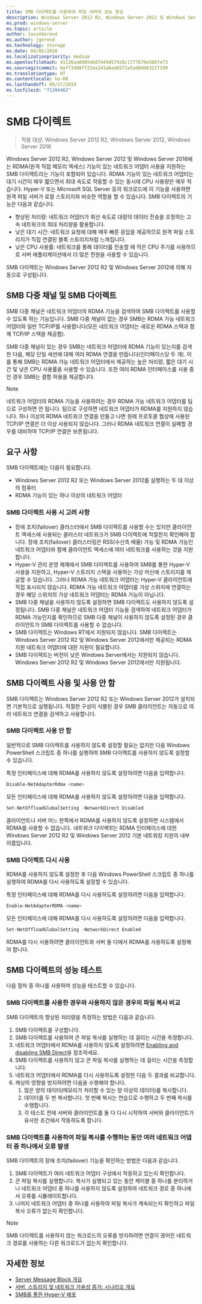```yaml
---
title: SMB 다이렉트를 사용하여 파일 서버의 성능 향상
description: Windows Server 2012 R2, Windows Server 2012 및 Windows Server 2016의 SMB 다이렉트 기능에 대해 설명합니다.
ms.prod: windows-server
ms.topic: article
author: JasonGerend
ms.author: jgerend
ms.technology: storage
ms.date: 04/05/2018
ms.localizationpriority: medium
ms.openlocfilehash: 41126aa0d054607449d57928c1777679e5087e73
ms.sourcegitcommit: 6aff3d88ff22ea141a6ea6572a5ad8dd6321f199
ms.translationtype: HT
ms.contentlocale: ko-KR
ms.lasthandoff: 09/27/2019
ms.locfileid: "71394462"
---
```

# <a name="smb-direct"></a>SMB 다이렉트

>적용 대상: Windows Server 2012 R2, Windows Server 2012, Windows Server 2016

Windows Server 2012 R2, Windows Server 2012 및 Windows Server 2016에는 RDMA(원격 직접 메모리 액세스) 기능이 있는 네트워크 어댑터 사용을 지원하는 SMB 다이렉트라는 기능이 포함되어 있습니다. RDMA 기능이 있는 네트워크 어댑터는 대기 시간이 매우 짧으면서 최대 속도로 작동할 수 있는 동시에 CPU 사용량은 매우 적습니다. Hyper-V 또는 Microsoft SQL Server 등의 워크로드에 이 기능을 사용하면 원격 파일 서버가 로컬 스토리지와 비슷한 역할을 할 수 있습니다. SMB 다이렉트의 기능은 다음과 같습니다.

- 향상된 처리량: 네트워크 어댑터가 회선 속도로 대량의 데이터 전송을 조정하는 고속 네트워크의 최대 처리량을 활용합니다.
- 낮은 대기 시간: 네트워크 요청에 대해 매우 빠른 응답을 제공하므로 원격 파일 스토리지가 직접 연결된 블록 스토리지처럼 느껴집니다.
- 낮은 CPU 사용률: 네트워크를 통해 데이터를 전송할 때 적은 CPU 주기를 사용하므로 서버 애플리케이션에서 더 많은 전원을 사용할 수 있습니다.

SMB 다이렉트는 Windows Server 2012 R2 및 Windows Server 2012에 의해 자동으로 구성됩니다.

## <a name="smb-multichannel-and-smb-direct"></a>SMB 다중 채널 및 SMB 다이렉트

SMB 다중 채널은 네트워크 어댑터의 RDMA 기능을 검색하여 SMB 다이렉트를 사용할 수 있도록 하는 기능입니다. SMB 다중 채널이 없는 경우 SMB는 RDMA 가능 네트워크 어댑터와 일반 TCP/IP를 사용합니다(모든 네트워크 어댑터는 새로운 RDMA 스택과 함께 TCP/IP 스택을 제공함).

SMB 다중 채널이 있는 경우 SMB는 네트워크 어댑터에 RDMA 기능이 있는지를 검색한 다음, 해당 단일 세션에 대해 여러 RDMA 연결을 만듭니다(인터페이스당 두 개). 이를 통해 SMB는 RDMA 가능 네트워크 어댑터에서 제공하는 높은 처리량, 짧은 대기 시간 및 낮은 CPU 사용률을 사용할 수 있습니다. 또한 여러 RDMA 인터페이스를 사용 중인 경우 SMB는 결함 허용을 제공합니다.

>[!NOTE]
>네트워크 어댑터의 RDMA 기능을 사용하려는 경우 RDMA 가능 네트워크 어댑터를 팀으로 구성하면 안 됩니다. 팀으로 구성하면 네트워크 어댑터가 RDMA를 지원하지 않습니다.
>하나 이상의 RDMA 네트워크 연결을 만들고 나면 원래 프로토콜 협상에 사용된 TCP/IP 연결은 더 이상 사용되지 않습니다. 그러나 RDMA 네트워크 연결이 실패할 경우를 대비하여 TCP/IP 연결은 보존됩니다.

## <a name="requirements"></a>요구 사항

SMB 다이렉트에는 다음이 필요합니다.

- Windows Server 2012 R2 또는 Windows Server 2012를 실행하는 두 대 이상의 컴퓨터
- RDMA 기능이 있는 하나 이상의 네트워크 어댑터

### <a name="considerations-when-using-smb-direct"></a>SMB 다이렉트 사용 시 고려 사항

- 장애 조치(failover) 클러스터에서 SMB 다이렉트를 사용할 수는 있지만 클라이언트 액세스에 사용되는 클러스터 네트워크가 SMB 다이렉트에 적절한지 확인해야 합니다. 장애 조치(failover) 클러스터링은 RSS(수신측 배율) 가능 및 RDMA 가능인 네트워크 어댑터와 함께 클라이언트 액세스에 여러 네트워크를 사용하는 것을 지원합니다.
- Hyper-V 관리 운영 체제에서 SMB 다이렉트를 사용하여 SMB를 통한 Hyper-V 사용을 지원하고, Hyper-V 스토리지 스택을 사용하는 가상 머신에 스토리지를 제공할 수 있습니다. 그러나 RDMA 가능 네트워크 어댑터는 Hyper-V 클라이언트에 직접 표시되지 않습니다. RDMA 가능 네트워크 어댑터를 가상 스위치에 연결하는 경우 해당 스위치의 가상 네트워크 어댑터는 RDMA 가능이 아닙니다.
- SMB 다중 채널을 사용하지 않도록 설정하면 SMB 다이렉트도 사용하지 않도록 설정됩니다. SMB 다중 채널은 네트워크 어댑터 기능을 검색하여 네트워크 어댑터가 RDMA 가능인지를 확인하므로 SMB 다중 채널이 사용하지 않도록 설정된 경우 클라이언트가 SMB 다이렉트를 사용할 수 없습니다.
- SMB 다이렉트는 Windows RT에서 지원되지 않습니다. SMB 다이렉트는 Windows Server 2012 R2 및 Windows Server 2012에서만 제공되는 RDMA 지원 네트워크 어댑터에 대한 지원이 필요합니다.
- SMB 다이렉트는 버전이 낮은 Windows Server에서는 지원되지 않습니다. Windows Server 2012 R2 및 Windows Server 2012에서만 지원됩니다.

## <a name="enabling-and-disabling-smb-direct"></a>SMB 다이렉트 사용 및 사용 안 함

SMB 다이렉트는 Windows Server 2012 R2 또는 Windows Server 2012가 설치되면 기본적으로 실행됩니다. 적절한 구성이 식별된 경우 SMB 클라이언트는 자동으로 여러 네트워크 연결을 검색하고 사용합니다.

### <a name="disable-smb-direct"></a>SMB 다이렉트 사용 안 함

일반적으로 SMB 다이렉트를 사용하지 않도록 설정할 필요는 없지만 다음 Windows PowerShell 스크립트 중 하나를 실행하여 SMB 다이렉트를 사용하지 않도록 설정할 수 있습니다.

특정 인터페이스에 대해 RDMA를 사용하지 않도록 설정하려면 다음을 입력합니다.

```PowerShell
Disable-NetAdapterRdma <name>
```

모든 인터페이스에 대해 RDMA를 사용하지 않도록 설정하려면 다음을 입력합니다.

```PowerShell
Set-NetOffloadGlobalSetting -NetworkDirect Disabled
```

클라이언트나 서버 어느 한쪽에서 RDMA를 사용하지 않도록 설정하면 시스템에서 RDMA를 사용할 수 없습니다. *네트워크 다이렉트*는 RDMA 인터페이스에 대한 Windows Server 2012 R2 및 Windows Server 2012 기본 네트워킹 지원의 내부 이름입니다.

### <a name="re-enable-smb-direct"></a>SMB 다이렉트 다시 사용

RDMA를 사용하지 않도록 설정한 후 다음 Windows PowerShell 스크립트 중 하나를 실행하여 RDMA를 다시 사용하도록 설정할 수 있습니다.

특정 인터페이스에 대해 RDMA를 다시 사용하도록 설정하려면 다음을 입력합니다.

```PowerShell
Enable-NetAdapterRDMA <name>
```

모든 인터페이스에 대해 RDMA를 다시 사용하도록 설정하려면 다음을 입력합니다.

```PowerShell
Set-NetOffloadGlobalSetting -NetworkDirect Enabled
```

RDMA를 다시 사용하려면 클라이언트와 서버 둘 다에서 RDMA를 사용하도록 설정해야 합니다.

## <a name="test-performance-of-smb-direct"></a>SMB 다이렉트의 성능 테스트

다음 절차 중 하나를 사용하여 성능을 테스트할 수 있습니다.

### <a name="compare-a-file-copy-with-and-without-using-smb-direct"></a>SMB 다이렉트를 사용한 경우와 사용하지 않은 경우의 파일 복사 비교

SMB 다이렉트의 향상된 처리량을 측정하는 방법은 다음과 같습니다.

1. SMB 다이렉트를 구성합니다.
2. SMB 다이렉트를 사용하여 큰 파일 복사를 실행하는 데 걸리는 시간을 측정합니다.
3. 네트워크 어댑터에서 RDMA를 사용하지 않도록 설정하려면 [Enabling and disabling SMB Direct](#enabling-and-disabling-smb-direct)을 참조하세요.
4. SMB 다이렉트를 사용하지 않고 큰 파일 복사를 실행하는 데 걸리는 시간을 측정합니다.
5. 네트워크 어댑터에서 RDMA를 다시 사용하도록 설정한 다음 두 결과를 비교합니다.
6. 캐싱의 영향을 방지하려면 다음을 수행해야 합니다.
    1. 많은 양의 데이터(메모리가 처리할 수 있는 양 이상의 데이터)를 복사합니다.
    2. 데이터를 두 번 복사합니다. 첫 번째 복사는 연습으로 수행하고 두 번째 복사를 수행합니다.
    3. 각 테스트 전에 서버와 클라이언트를 둘 다 다시 시작하여 서버와 클라이언트가 유사한 조건에서 작동하도록 합니다.

### <a name="fail-one-of-multiple-network-adapters-during-a-file-copy-with-smb-direct"></a>SMB 다이렉트를 사용하여 파일 복사를 수행하는 동안 여러 네트워크 어댑터 중 하나에서 오류 발생

SMB 다이렉트의 장애 조치(failover) 기능을 확인하는 방법은 다음과 같습니다.

1. SMB 다이렉트가 여러 네트워크 어댑터 구성에서 작동하고 있는지 확인합니다.
2. 큰 파일 복사를 실행합니다. 복사가 실행되고 있는 동안 케이블 중 하나를 분리하거나 네트워크 어댑터 중 하나를 사용하지 않도록 설정하여 네트워크 경로 중 하나에서 오류를 시뮬레이트합니다.
3. 나머지 네트워크 어댑터 중 하나를 사용하여 파일 복사가 계속되는지 확인하고 파일 복사 오류가 없는지 확인합니다.

>[!NOTE]
>SMB 다이렉트를 사용하지 않는 워크로드의 오류를 방지하려면 연결이 끊어진 네트워크 경로를 사용하는 다른 워크로드가 없는지 확인합니다.

## <a name="more-information"></a>자세한 정보

- [Server Message Block 개요](file-server-smb-overview.md)
- [서버, 스토리지 및 네트워크 가용성 증가: 시나리오 개요](<https://docs.microsoft.com/previous-versions/windows/it-pro/windows-server-2012-r2-and-2012/hh831437(v%3dws.11)>)
- [SMB를 통한 Hyper-V 배포](<https://docs.microsoft.com/previous-versions/windows/it-pro/windows-server-2012-r2-and-2012/jj134187(v%3dws.11)>)
